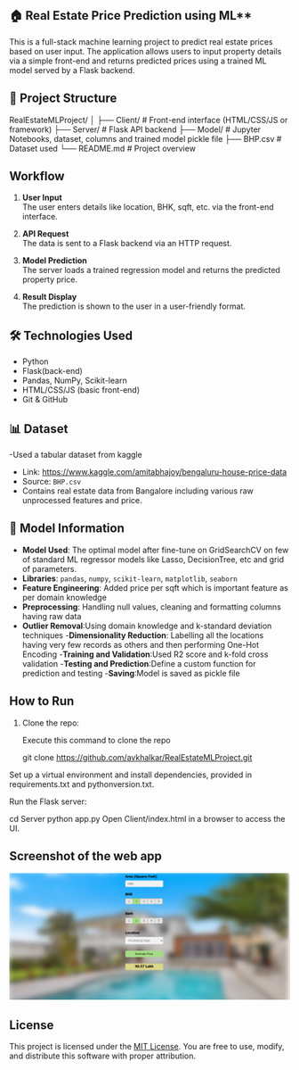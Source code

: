 ## 🏠 Real Estate Price Prediction using ML**

This is a full-stack machine learning project to predict real estate prices based on user input. The application allows users to input property details via a simple front-end and returns predicted prices using a trained ML model served by a Flask backend.

## 📁 Project Structure

RealEstateMLProject/
│
├── Client/ # Front-end interface (HTML/CSS/JS or framework)
├── Server/ # Flask API backend
├── Model/ # Jupyter Notebooks, dataset, columns and trained model pickle file
├── BHP.csv # Dataset used
└── README.md # Project overview

## Workflow

1. **User Input**  
   The user enters details like location, BHK, sqft, etc. via the front-end interface.

2. **API Request**  
   The data is sent to a Flask backend via an HTTP request.

3. **Model Prediction**  
   The server loads a trained regression model and returns the predicted property price.

4. **Result Display**  
   The prediction is shown to the user in a user-friendly format.

## 🛠 Technologies Used

- Python
- Flask(back-end)
- Pandas, NumPy, Scikit-learn
- HTML/CSS/JS (basic front-end)
- Git & GitHub

## 📊 Dataset

-Used a tabular dataset from kaggle
- Link: https://www.kaggle.com/amitabhajoy/bengaluru-house-price-data
- Source: `BHP.csv`
- Contains real estate data from Bangalore including various raw unprocessed features and price.

## 🧠 Model Information
- **Model Used**: The optimal model after fine-tune on GridSearchCV on few of standard ML regressor models like Lasso, DecisionTree, etc and grid of parameters.
- **Libraries**: `pandas`, `numpy`, `scikit-learn`, `matplotlib`, `seaborn`
- **Feature Engineering**: Added price per sqft which is important feature as per domain knowledge
- **Preprocessing**: Handling null values, cleaning and formatting columns having raw data  
- **Outlier Removal**:Using domain knowledge and k-standard deviation techniques
-**Dimensionality Reduction**: Labelling all the locations having very few records as others and then performing One-Hot Encoding
-**Training and Validation**:Used R2 score and k-fold cross validation
-**Testing and Prediction**:Define a custom function for prediction and testing
-**Saving**:Model is saved as pickle file

## How to Run

1. Clone the repo:

    Execute this command to clone the repo

   git clone https://github.com/avkhalkar/RealEstateMLProject.git


Set up a virtual environment and install dependencies, provided in requirements.txt and pythonversion.txt.

Run the Flask server:

cd Server
python app.py
Open Client/index.html in a browser to access the UI.

## Screenshot of the web app

![Preview of Real Estate App](<bhp_website.png>)

## License

This project is licensed under the [MIT License](LICENSE). You are free to use, modify, and distribute this software with proper attribution.